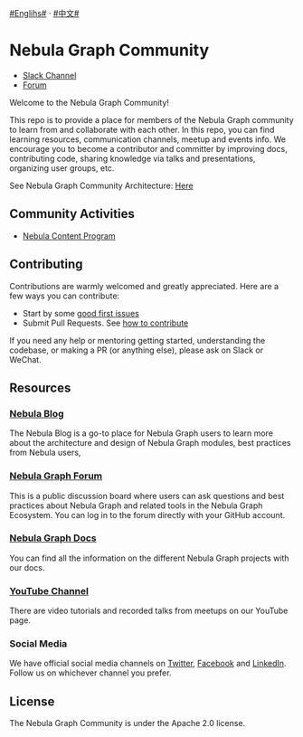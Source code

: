 [#Englihs#](https://github.com/vesoft-inc/nebula-community) · [#中文#](https://github.com/vesoft-inc/nebula-community/tree/master/zh-Hans) 

# Nebula Graph Community

- [Slack Channel](https://join.slack.com/t/nebulagraph/shared_invite/zt-7ybejuqa-NCZBroh~PCh66d9kOQj45g)
- [Forum](https://discuss.nebula-graph.io/)

Welcome to the Nebula Graph Community!

This repo is to provide a place for members of the Nebula Graph community to learn from and collaborate with each other. In this repo, you can find learning resources, communication channels, meetup and events info. We encourage you to become a contributor and committer by improving docs, contributing code, sharing knowledge via talks and presentations, organizing user groups, etc.

See Nebula Graph Community Architecture: [Here](https://github.com/vesoft-inc/nebula-community/blob/master/nebula-community-architecture)

## Community Activities

- [Nebula Content Program](https://github.com/vesoft-inc/nebula-community/blob/master/nebula-content-program/nebula-content-program.md)

## Contributing

Contributions are warmly welcomed and greatly appreciated. Here are a few ways you can contribute:

- Start by some [good first issues](https://github.com/vesoft-inc/nebula/issues?q=is%3Aissue+is%3Aopen+label%3A%22good+first+issue%22)
- Submit Pull Requests. See [how to contribute](https://github.com/vesoft-inc/nebula-community/blob/master/Contributors/how-to-contribute.md)

If you need any help or mentoring getting started, understanding the codebase, or making a PR (or anything else), please ask on Slack or WeChat.

## Resources

### [Nebula Blog](https://nebula-graph.io/posts)
The Nebula Blog is a go-to place for Nebula Graph users to learn more about the architecture and design of Nebula Graph modules, best practices from Nebula users, 

### [Nebula Graph Forum](https://discuss.nebula-graph.io/)

This is a public discussion board where users can ask questions and best practices about Nebula Graph and related tools in the Nebula Graph Ecosystem. You can log in to the forum directly with your GitHub account.

### [Nebula Graph Docs](https://docs.nebula-graph.io/)

You can find all the information on the different Nebula Graph projects with our docs.

### [YouTube Channel](https://www.youtube.com/channel/UC73V8q795eSEMxDX4Pvdwmw)

There are video tutorials and recorded talks from meetups on our YouTube page.

### Social Media

We have official social media channels on [Twitter](https://twitter.com/NebulaGraph), [Facebook](https://www.facebook.com/NebulaGraph/) and [LinkedIn](https://www.linkedin.com/company/30897126). Follow us on whichever channel you prefer.

## License

The Nebula Graph Community is under the Apache 2.0 license. 
